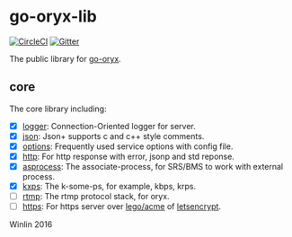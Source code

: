 # go-oryx-lib

[![CircleCI](https://circleci.com/gh/ossrs/go-oryx-lib/tree/master.svg?style=svg&circle-token=6c8eac51700e7c8a4b64b714b3ce5775b518fd15)](https://circleci.com/gh/ossrs/go-oryx-lib/tree/master)
[![Gitter](https://badges.gitter.im/Join%20Chat.svg)](https://gitter.im/ossrs/go-oryx?utm_source=badge&utm_medium=badge&utm_campaign=pr-badge)

The public library for [go-oryx](https://github.com/ossrs/go-oryx).

## core

The core library including:

- [x] [logger](logger/example_test.go): Connection-Oriented logger for server.
- [x] [json](json/example_test.go): Json+ supports c and c++ style comments.
- [x] [options](options/example_test.go): Frequently used service options with config file.
- [x] [http](http/example_test.go): For http response with error, jsonp and std reponse.
- [x] [asprocess](asprocess/example_test.go): The associate-process, for SRS/BMS to work with external process.
- [x] [kxps](kxps/example_test.go): The k-some-ps, for example, kbps, krps.
- [ ] [rtmp](rtmp/example_test.go): The rtmp protocol stack, for oryx.
- [ ] [https](https/example_test.go): For https server over [lego/acme](https://github.com/xenolf/lego/tree/master/acme) of [letsencrypt](https://letsencrypt.org/).

Winlin 2016
